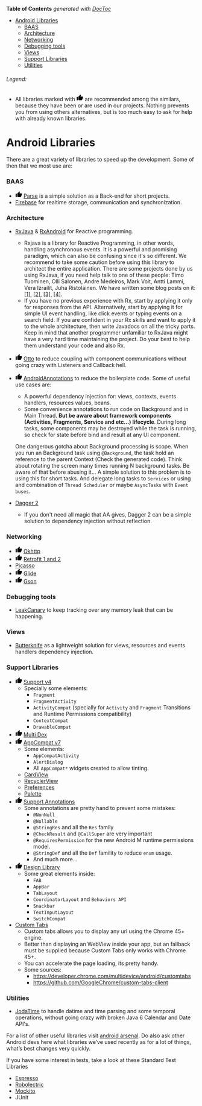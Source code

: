 <!-- START doctoc generated TOC please keep comment here to allow auto update -->
<!-- DON'T EDIT THIS SECTION, INSTEAD RE-RUN doctoc TO UPDATE -->
**Table of Contents**  *generated with [DocToc](https://github.com/thlorenz/doctoc)*

- [Android Libraries](#android-libraries)
    - [BAAS](#baas)
    - [Architecture](#architecture)
    - [Networking](#networking)
    - [Debugging tools](#debugging-tools)
    - [Views](#views)
    - [Support Libraries](#support-libraries)
    - [Utilities](#utilities)

<!-- END doctoc generated TOC please keep comment here to allow auto update -->

###### Legend:
 - All libraries marked with ![Recommended](./assets/recommended.png) are recommended among the similars, because they have been or are used in our projects. Nothing prevents you from using others alternatives, but is too much easy to ask for help with already known libraries.

# Android Libraries

There are a great variety of libraries to speed up the development. Some of then that we most use are:

### BAAS
- ![Recommended](./assets/recommended.png) [Parse](https://www.parse.com/) is a simple solution as a Back-end for short projects.
- [Firebase](https://www.firebase.com/) for realtime storage, communication and synchronization.

### Architecture
- [RxJava](https://github.com/ReactiveX/RxJava) & [RxAndroid](https://github.com/ReactiveX/RxAndroid) for Reactive programming.
  - Rxjava is a library for Reactive Programming, in other words, handling asynchronous events. It is a powerful and promising paradigm, which can also be confusing since it's so different. We recommend to take some caution before using this library to architect the entire application. There are some projects done by us using RxJava, if you need help talk to one of these people: Timo Tuominen, Olli Salonen, Andre Medeiros, Mark Voit, Antti Lammi, Vera Izrailit, Juha Ristolainen. We have written some blog posts on it: [[1]](http://blog.futurice.com/tech-pick-of-the-week-rx-for-net-and-rxjava-for-android), [[2]](http://blog.futurice.com/top-7-tips-for-rxjava-on-android), [[3]](https://gist.github.com/staltz/868e7e9bc2a7b8c1f754), [[4]](http://blog.futurice.com/android-development-has-its-own-swift).
  - If you have no previous experience with Rx, start by applying it only for responses from the API. Alternatively, start by applying it for simple UI event handling, like click events or typing events on a search field. If you are confident in your Rx skills and want to apply it to the whole architecture, then write Javadocs on all the tricky parts. Keep in mind that another programmer unfamiliar to RxJava might have a very hard time maintaining the project. Do your best to help them understand your code and also Rx.

- ![Recommended](./assets/recommended.png) [Otto](http://square.github.io/otto/) to reduce coupling with component communications without going crazy with Listeners and Callback hell.
- ![Recommended](./assets/recommended.png) [AndroidAnnotations](http://androidannotations.org/) to reduce the boilerplate code. Some of useful use cases are:
  - A powerful dependency injection for: views, contexts, events handlers, resources values, beans.
  - Some convenience annotations to run code on Background and in Main Thread. __But be aware about framework components (Activities, Fragments, Service and etc...) lifecycle__. During long tasks, some components may be destroyed while the task is running, so check for state before bind and result at any UI component.

   One dangerous gotcha about Background processing is scope. When you run an Background task using `@Background`, the task hold an reference to the parent Context (Check the generated code). Think about rotating the screen many times running N background tasks. Be aware of that before abusing it...
   A simple solution to this problem is to using this for short tasks. And delegate long tasks to `Services` or using and combination of `Thread Scheduler` or maybe `AsyncTasks` with `Event buses`. 
- [Dagger 2](http://google.github.io/dagger/)
  - If you don't need all magic that AA gives, Dagger 2 can be a simple solution to dependency injection without reflection.

### Networking
- ![Recommended](./assets/recommended.png) [Okhttp](http://square.github.io/okhttp/)
- ![Recommended](./assets/recommended.png) [Retrofit 1 and 2](https://github.com/square/retrofit)
- [Picasso](http://square.github.io/picasso/)
- ![Recommended](./assets/recommended.png) [Glide](https://github.com/bumptech/glide)
- ![Recommended](./assets/recommended.png) [Gson](https://code.google.com/p/google-gson/)

### Debugging tools
- [LeakCanary](https://github.com/square/leakcanary) to keep tracking over any memory leak that can be happening.

### Views
- [Butterknife](http://jakewharton.github.io/butterknife/) as a lightweight solution for views, resources and events handlers dependency injection.

### Support Libraries
- ![Recommended](./assets/recommended.png) [Support v4](https://developer.android.com/tools/support-library/features.html#v4)
  - Specially some elements:
    - `Fragment`
    - `FragmentActivity`
    - `ActivityCompat` (specially for `Activity` and `Fragment` Transitions and Runtime Permissions compatibility)
    - `ContextCompat`
    - `DrawableCompat`
- ![Recommended](./assets/recommended.png) [Multi Dex](https://developer.android.com/tools/support-library/features.html#multidex)
- ![Recommended](./assets/recommended.png) [AppCompat v7](https://developer.android.com/tools/support-library/features.html#v7)
  - Some elements:
    - `AppCompatActivity`
    - `AlertDialog`
    - All `AppCompat*` widgets created to allow tinting.
  - [CardView](https://developer.android.com/tools/support-library/features.html#v7-cardview)
  - [RecyclerView](https://developer.android.com/tools/support-library/features.html#v7-recyclerview)
  - [Preferences](https://developer.android.com/tools/support-library/features.html#v7-preference)
  - [Palette](https://developer.android.com/tools/support-library/features.html#v7-palette)
- ![Recommended](./assets/recommended.png) [Support Annotations](https://developer.android.com/tools/support-library/features.html#annotations)
  - Some annotations are pretty hand to prevent some mistakes:
    - `@NonNull`
    - `@Nullable`
    - `@StringRes` and all the `Res` family
    - `@CheckResult` and `@CallSuper` are very important
    - `@RequiresPermission` for the new Android M runtime permissions model.
    - `@StringDef` and all the `Def` famility to reduce `enum` usage.
    - And much more...
- ![Recommended](./assets/recommended.png) [Design Library](https://developer.android.com/tools/support-library/features.html#design)
  - Some great elements inside:
    - `FAB`
    - `AppBar`
    - `TabLayout`
    - `CoordinatorLayout` and `Behaviors API`
    - `Snackbar`
    - `TextInputLayout`
    - `SwitchCompat`
- [Custom Tabs](https://developer.android.com/tools/support-library/features.html#custom-tabs)
  - Custom tabs allows you to display any url using the Chrome 45+ engine.
  - Better than displaying an WebView inside your app, but an fallback must be supplied because Custom Tabs only works with Chrome 45+.
  - You can accelerate the page loading, its pretty handy.
  - Some sources:
    - https://developer.chrome.com/multidevice/android/customtabs
    - https://github.com/GoogleChrome/custom-tabs-client

### Utilities
- [JodaTime](https://github.com/dlew/joda-time-android) to handle datime and time parsing and some temporal operations, without going crazy with broken Java 6 Calendar and Date API's.

For a list of other useful libraries visit [android arsenal](http://android-arsenal.com). Do also ask other Android devs here what libraries we’ve used recently as for a lot of things, what’s best changes very quickly.

If you have some interest in tests, take a look at these Standard Test Libraries

 - [Espresso](https://developer.android.com/training/testing/ui-testing/espresso-testing.html)
 - [Robolectric](http://robolectric.org/)
 - [Mockito](https://github.com/mockito/mockito)
 - JUnit
